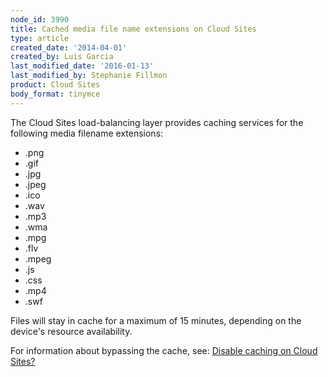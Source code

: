 ```yaml
---
node_id: 3990
title: Cached media file name extensions on Cloud Sites
type: article
created_date: '2014-04-01'
created_by: Luis Garcia
last_modified_date: '2016-01-13'
last_modified_by: Stephanie Fillmon
product: Cloud Sites
body_format: tinymce
---
```


The Cloud Sites load-balancing layer provides caching services for the
following media filename extensions:

-   .png
-   .gif
-   .jpg
-   .jpeg
-   .ico
-   .wav
-   .mp3
-   .wma
-   .mpg
-   .flv
-   .mpeg
-   .js
-   .css
-   .mp4
-   .swf

Files will stay in cache for a maximum of 15 minutes, depending on the
device's resource availability.

For information about bypassing the cache, see: [Disable caching on
Cloud
Sites?](/how-to/disable-caching-on-cloud-sites)

